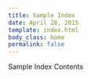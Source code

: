 ```yaml
---
title: Sample Index
date: April 28, 2015
template: index.html
body_class: home
permalink: false
---
```


Sample Index Contents